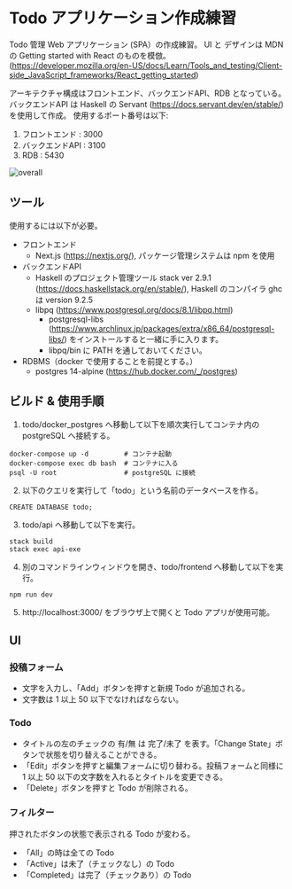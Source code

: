 # Todo アプリケーション作成練習
Todo 管理 Web アプリケーション (SPA）の作成練習。
UI と デザインは MDN の Getting started with React のものを模倣。
(https://developer.mozilla.org/en-US/docs/Learn/Tools_and_testing/Client-side_JavaScript_frameworks/React_getting_started)

アーキテクチャ構成はフロントエンド、バックエンドAPI、RDB となっている。
バックエンドAPI は Haskell の Servant (https://docs.servant.dev/en/stable/) を使用して作成。
使用するポート番号は以下:
1. フロントエンド : 3000
1. バックエンドAPI : 3100
1. RDB : 5430

![overall](https://user-images.githubusercontent.com/83066194/210497461-05318d54-1a46-4634-a08d-c7d60e9f86de.png)
## ツール
使用するには以下が必要。
- フロントエンド
  - Next.js (https://nextjs.org/),
  パッケージ管理システムは npm を使用
- バックエンドAPI
  - Haskell のプロジェクト管理ツール stack ver 2.9.1 (https://docs.haskellstack.org/en/stable/), Haskell のコンパイラ ghc は version 9.2.5
  - libpq (https://www.postgresql.org/docs/8.1/libpq.html) 
    - postgresql-libs (https://www.archlinux.jp/packages/extra/x86_64/postgresql-libs/) をインストールすると一緒に手に入ります。
    - libpq/bin に PATH を通しておいてください。
- RDBMS（docker で使用することを前提とする。）
  - postgres 14-alpine (https://hub.docker.com/_/postgres)

## ビルド & 使用手順
1. todo/docker_postgres へ移動して以下を順次実行してコンテナ内の postgreSQL へ接続する。
```
docker-compose up -d         # コンテナ起動
docker-compose exec db bash  # コンテナに入る
psql -U root                 # postgreSQL に接続
```
2. 以下のクエリを実行して「todo」という名前のデータベースを作る。
```
CREATE DATABASE todo;
```
3. todo/api へ移動して以下を実行。
  ```
  stack build
  stack exec api-exe
  ```
4. 別のコマンドラインウィンドウを開き、todo/frontend へ移動して以下を実行。
  ```
  npm run dev
  ```
5. http://localhost:3000/ をブラウザ上で開くと Todo アプリが使用可能。

## UI
### 投稿フォーム
  - 文字を入力し、「Add」ボタンを押すと新規 Todo が追加される。
  - 文字数は 1 以上 50 以下でなければならない。
### Todo
  - タイトルの左のチェックの 有/無 は 完了/未了 を表す。「Change State」ボタンで状態を切り替えることができる。
  - 「Edit」ボタンを押すと編集フォームに切り替わる。投稿フォームと同様に 1 以上 50 以下の文字数を入れるとタイトルを変更できる。
  - 「Delete」ボタンを押すと Todo が削除される。
### フィルター
押されたボタンの状態で表示される Todo が変わる。
  - 「All」の時は全ての Todo
  - 「Active」は未了（チェックなし）の Todo
  - 「Completed」は完了（チェックあり）の Todo
